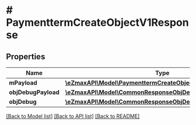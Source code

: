 # # PaymenttermCreateObjectV1Response

## Properties

Name | Type | Description | Notes
------------ | ------------- | ------------- | -------------
**mPayload** | [**\eZmaxAPI\Model\PaymenttermCreateObjectV1ResponseMPayload**](PaymenttermCreateObjectV1ResponseMPayload.md) |  |
**objDebugPayload** | [**\eZmaxAPI\Model\CommonResponseObjDebugPayload**](CommonResponseObjDebugPayload.md) |  | [optional]
**objDebug** | [**\eZmaxAPI\Model\CommonResponseObjDebug**](CommonResponseObjDebug.md) |  | [optional]

[[Back to Model list]](../../README.md#models) [[Back to API list]](../../README.md#endpoints) [[Back to README]](../../README.md)
